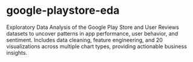 # google-playstore-eda
Exploratory Data Analysis of the Google Play Store and User Reviews datasets to uncover patterns in app performance, user behavior, and sentiment. Includes data cleaning, feature engineering, and 20 visualizations across multiple chart types, providing actionable business insights.
